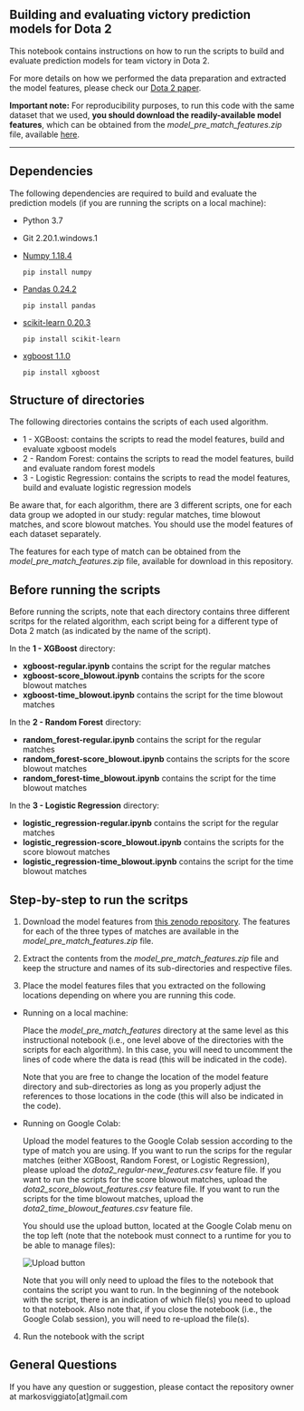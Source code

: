 ## Building and evaluating victory prediction models for Dota 2

This notebook contains instructions on how to run the scripts to build and evaluate prediction models for team victory in Dota 2.

For more details on how we performed the data preparation and extracted the model features, please check our [Dota 2 paper](https://markosviggiato.github.io/resources/Markos_AIIDE_20.pdf).

**Important note:** For reproducibility purposes, to run this code with the same dataset that we used, **you should download the readily-available model features**, which can be obtained from the *model_pre_match_features.zip* file, available [here](http://doi.org/10.5281/zenodo.3890315).


---

## Dependencies

The following dependencies are required to build and evaluate the prediction models (if you are running the scripts on a local machine):

 - Python 3.7
 
 
 - Git 2.20.1.windows.1
  
  
 - [Numpy 1.18.4](https://numpy.org/)

    `
    pip install numpy
    `


 - [Pandas 0.24.2](https://pandas.pydata.org/)
 
    `
    pip install pandas
    `
 
 
 - [scikit-learn 0.20.3](https://scikit-learn.org/stable/)

    `
    pip install scikit-learn
    `


 - [xgboost 1.1.0](https://xgboost.readthedocs.io/en/latest/)

    `
    pip install xgboost
    `
    
 ## Structure of directories
 
 The following directories contains the scripts of each used algorithm.

 - 1 - XGBoost: contains the scripts to read the model features, build and evaluate xgboost models
 - 2 - Random Forest: contains the scripts to read the model features, build and evaluate random forest models
 - 3 - Logistic Regression: contains the scripts to read the model features, build and evaluate logistic regression models

Be aware that, for each algorithm, there are 3 different scripts, one for each data group we adopted in our study: regular matches, time blowout matches, and score blowout matches. You should use the model features of each dataset separately.

The features for each type of match can be obtained from the *model_pre_match_features.zip* file, available for download in this repository.

## Before running the scripts

Before running the scripts, note that each directory contains three different scritps for the related algorithm, each script being for a different type of Dota 2 match (as indicated by the name of the script). 

In the **1 - XGBoost** directory:

*   **xgboost-regular.ipynb** contains the script for the regular matches
*   **xgboost-score_blowout.ipynb** contains the scripts for the score blowout matches
*   **xgboost-time_blowout.ipynb** contains the script for the time blowout matches

In the **2 - Random Forest** directory:

*   **random_forest-regular.ipynb** contains the script for the regular matches
*   **random_forest-score_blowout.ipynb** contains the scripts for the score blowout matches
*   **random_forest-time_blowout.ipynb** contains the script for the time blowout matches
   
In the **3 - Logistic Regression** directory:

*   **logistic_regression-regular.ipynb** contains the script for the regular matches
*   **logistic_regression-score_blowout.ipynb** contains the scripts for the score blowout matches
*   **logistic_regression-time_blowout.ipynb** contains the script for the time blowout matches

## Step-by-step to run the scritps

1.   Download the model features from [this zenodo repository](http://doi.org/10.5281/zenodo.3890315). The features for each of the three types of matches are available in the *model_pre_match_features.zip* file.

2.   Extract the contents from the *model_pre_match_features.zip* file and keep the structure and names of its sub-directories and respective files.

3.  Place the model features files that you extracted on the following locations depending on where you are running this code.


 *   Running on a local machine:

     Place the *model_pre_match_features* directory at the same level as this instructional notebook (i.e., one level above of the directories with the scripts for each algorithm). In this case, you will need to uncomment the lines of code where the data is read (this will be indicated in the code).

     Note that you are free to change the location of the model feature directory and sub-directories as long as you properly adjust the references to those locations in the code (this will also be indicated in the code).


 *   Running on Google Colab:

     Upload the model features to the Google Colab session according to the type of match you are using. If you want to run the scrips for the regular matches (either XGBoost, Random Forest, or Logistic Regression), please upload the *dota2_regular-new_features.csv* feature file. If you want to run the scripts for the score blowout matches, upload the *dota2_score_blowout_features.csv* feature file. If you want to run the scripts for the time blowout matches, upload the *dota2_time_blowout_features.csv* feature file. 

     You should use the upload button, located at the Google Colab menu on the top left (note that the notebook must connect to a runtime for you to be able to manage files):

     ![Upload button](https://drive.google.com/uc?export=view&id=1_yDESFJnEOBTd4LQZ9PQV1d_kkRM6Ma3)

     Note that you will only need to upload the files to the notebook that contains the script you want to run. In the beginning of the notebook with the script, there is an indication of which file(s) you need to upload to that notebook. Also note that, if you close the notebook (i.e., the Google Colab session), you will need to re-upload the file(s).


4.   Run the notebook with the script

## General Questions

If you have any question or suggestion, please contact the repository owner at markosviggiato[at]gmail.com
